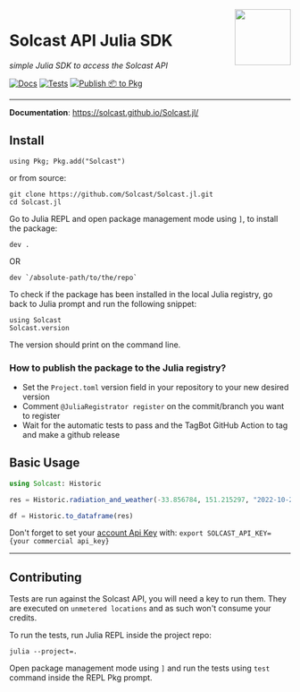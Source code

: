 <img src="https://github.com/Solcast/solcast-api-python-sdk/blob/main/docs/img/logo.png?raw=true" width="100" align="right">

# Solcast API Julia SDK

<em>simple Julia SDK to access the Solcast API</em>

[![Docs](https://github.com/Solcast/Solcast.jl/actions/workflows/documentation.yml/badge.svg)](https://github.com/Solcast/Solcast.jl/actions/workflows/documentation.yml) [![Tests](https://github.com/Solcast/Solcast.jl/actions/workflows/test.yml/badge.svg)](https://github.com/Solcast/Solcast.jl/actions/workflows/test.yml) [![Publish 📦 to Pkg](https://github.com/Solcast/Solcast.jl/actions/workflows/tagbot.yml/badge.svg)](https://github.com/Solcast/Solcast.jl/actions/workflows/tagbot.yml)

---

**Documentation**: <a href="https://solcast.github.io/Solcast.jl/" target="_blank">https://solcast.github.io/Solcast.jl/ </a>

## Install

```commandline
using Pkg; Pkg.add("Solcast")
```

or from source:

```commandline
git clone https://github.com/Solcast/Solcast.jl.git
cd Solcast.jl
```

Go to Julia REPL and open package management mode using `]`, to install the package:

```
dev .
```

OR

```
dev `/absolute-path/to/the/repo`
```

To check if the package has been installed in the local Julia registry, go back to Julia prompt and run the following snippet:

```
using Solcast
Solcast.version
```

The version should print on the command line.

### How to publish the package to the Julia registry?

- Set the `Project.toml` version field in your repository to your new desired version
- Comment `@JuliaRegistrator register` on the commit/branch you want to register
- Wait for the automatic tests to pass and the TagBot GitHub Action to tag and make a github release

## Basic Usage

```julia
using Solcast: Historic

res = Historic.radiation_and_weather(-33.856784, 151.215297, "2022-10-25T14:45:00.000Z"; output_parameters=["air_temp"], duration="P1D")

df = Historic.to_dataframe(res)
```

Don't forget to set your [account Api Key](https://toolkit.solcast.com.au/register) with:
``export SOLCAST_API_KEY={your commercial api_key}``

---

## Contributing

Tests are run against the Solcast API, you will need a key to run them.
They are executed on `unmetered locations` and as such won't consume your credits.

To run the tests, run Julia REPL inside the project repo:

```
julia --project=.
```

Open package management mode using `]` and run the tests using `test` command inside the REPL Pkg prompt.

